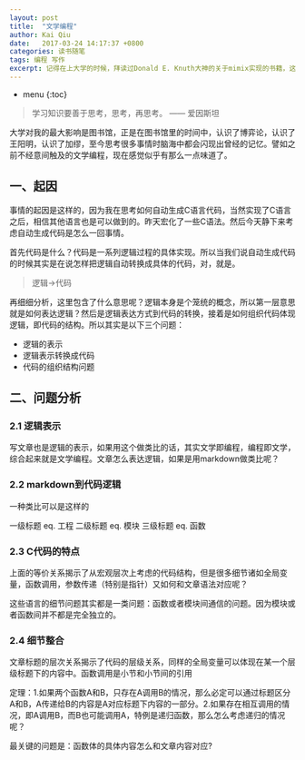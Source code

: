 ```yaml
---
layout: post
title:  "文学编程"
author: Kai Qiu
date:   2017-03-24 14:17:37 +0800
categories: 读书随笔
tags: 编程 写作
excerpt: 记得在上大学的时候，拜读过Donald E. Knuth大神的关于mimix实现的书籍，这位高人提过一个词：文学编程，英文名应该是类似于literal programming的东西。
---
```


* menu
{:toc}

> 学习知识要善于思考，思考，再思考。 —— 爱因斯坦

大学对我的最大影响是图书馆，正是在图书馆里的时间中，认识了博弈论，认识了王阳明，认识了加缪，至今思考很多事情时脑海中都会闪现出曾经的记忆。譬如之前不经意间触及的文学编程，现在感觉似乎有那么一点味道了。

## 一、起因

事情的起因是这样的，因为我在思考如何自动生成C语言代码，当然实现了C语言之后，相信其他语言也是可以做到的。昨天宏化了一些C语法。然后今天静下来考虑自动生成代码是怎么一回事情。

首先代码是什么？代码是一系列逻辑过程的具体实现。所以当我们说自动生成代码的时候其实是在说怎样把逻辑自动转换成具体的代码，对，就是。

> 逻辑->代码

再细细分析，这里包含了什么意思呢？逻辑本身是个笼统的概念，所以第一层意思就是如何表达逻辑？然后是逻辑表达方式到代码的转换，接着是如何组织代码体现逻辑，即代码的结构。所以其实是以下三个问题：

- 逻辑的表示
- 逻辑表示转换成代码
- 代码的组织结构问题

## 二、问题分析

### 2.1 逻辑表示

写文章也是逻辑的表示，如果用这个做类比的话，其实文学即编程，编程即文学，综合起来就是文学编程。文章怎么表达逻辑，如果是用markdown做类比呢？

### 2.2 markdown到代码逻辑

一种类比可以是这样的

一级标题 eq. 工程
二级标题 eq. 模块
三级标题 eq. 函数

### 2.3 C代码的特点

上面的等价关系揭示了从宏观层次上考虑的代码结构，但是很多细节诸如全局变量，函数调用，参数传递（特别是指针）又如何和文章语法对应呢？

这些语言的细节问题其实都是一类问题：函数或者模块间通信的问题。因为模块或者函数间并不都是完全独立的。

### 2.4 细节整合

文章标题的层次关系揭示了代码的层级关系，同样的全局变量可以体现在某一个层级标题下的内容中。函数调用是小节和小节间的引用

定理：1.如果两个函数A和B，只存在A调用B的情况，那么必定可以通过标题区分A和B，A传递给B的内容是A对应标题下内容的一部分。2.如果存在相互调用的情况，即A调用B，而B也可能调用A，特例是递归函数，那么怎么考虑递归的情况呢？

最关键的问题是：函数体的具体内容怎么和文章内容对应?
